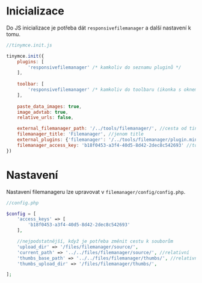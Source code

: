 # Inicializace
Do JS inicializace je potřeba dát `responsivefilemanager` a další nastavení k tomu. 

```js
//tinymce.init.js

tinymce.init({
    plugins: [
        'responsivefilemanager' /* kamkoliv do seznamu pluginů */
    ],
    
    toolbar: [
        'responsivefilemanager' /* kamkoliv do toolbaru (ikonka s oknem a šipkou nahoru) */
    ],
    
    paste_data_images: true,
    image_advtab: true,
    relative_urls: false,

    external_filemanager_path: '/../tools/filemanager/', //cesta od tinymce.init.js do filemanageru, lze upravit v config.php
    filemanager_title: 'Filemanager', //jenom title
    external_plugins: {'filemanager': '/../tools/filemanager/plugin.min.js'}, //cesta od tinymce.init.js do plugin souboru filemanageru
    filemanager_access_key: 'b18f0453-a3f4-40d5-8d42-2dec8c542693' //tohle je uvedený v config.php
})
```

# Nastavení
Nastavení filemanageru lze upravovat v `filemanager/config/config.php`.

```php
//config.php

$config = [
    'access_keys' => [
        'b18f0453-a3f4-40d5-8d42-2dec8c542693'
    ],

    //nejpodstatnější, když je potřeba změnit cestu k souborům
    'upload_dir' => '/files/filemanager/source/',
    'current_path' => '../../files/filemanager/source/', //relativní
    'thumbs_base_path' => '../../files/filemanager/thumbs/', //relativní
    'thumbs_upload_dir' => '/files/filemanager/thumbs/',

];
```